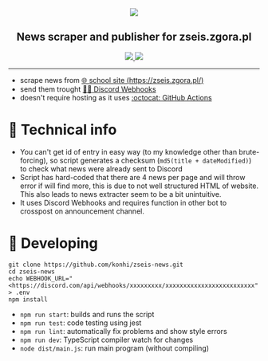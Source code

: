 
<div align="center">
<img src="https://user-images.githubusercontent.com/61631665/133680785-7651f9b2-d674-4d72-992c-4fc3dffe6513.png">
<h2>News scraper and publisher for zseis.zgora.pl</h2>
<a href="https://github.com/konhi/zseis-news/actions/workflows/main.yml">
  <img src="https://github.com/konhi/zseis-news/actions/workflows/main.yml/badge.svg">
</a>
<a href="https://codecov.io/gh/ElektronPlus/zseis-newsl">
  <img src="https://codecov.io/gh/ElektronPlus/zseis-news/branch/main/graph/badge.svg?token=NPTXGNKXY2">
</a>
</div>

---

- scrape news from [🌐 school site (https://zseis.zgora.pl/)](https://zseis.zgora.pl/)
- send them trought [🐱‍💻 Discord Webhooks](https://discord.com/developers/docs/resources/webhook)
- doesn't require hosting as it uses [:octocat: GitHub Actions](https://github.com/konhi/zseis-news/actions)

# 📐 Technical info
- You can't get id of entry in easy way (to my knowledge other than brute-forcing), so script generates a checksum (`md5(title + dateModified)`) to check what news were already sent to Discord
- Script has hard-coded that there are 4 news per page and will throw error if will find more, this is due to not well structured HTML of website. This also leads to news extracter seem to be a bit unintuitive.
- It uses Discord Webhooks and requires function in other bot to crosspost on announcement channel.

# 🔨 Developing
```
git clone https://github.com/konhi/zseis-news.git
cd zseis-news
echo WEBHOOK_URL="<https://discord.com/api/webhooks/xxxxxxxxx/xxxxxxxxxxxxxxxxxxxxxxxxx" > .env
npm install
```

- `npm run start`: builds and runs the script
- `npm run test`: code testing using jest
- `npm run lint`: automatically fix problems and show style errors
- `npm run dev`: TypeScript compiler watch for changes
- `node dist/main.js`: run main program (without compiling)

